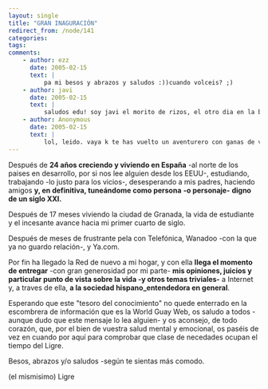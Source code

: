 ```yaml
---
layout: single
title: "GRAN INAGURACIÓN"
redirect_from: /node/141
categories:
tags: 
comments: 
    - author: ezz
      date: 2005-02-15
      text: |
          pa mi besos y abrazos y saludos :))cuando volceis? ;)  
    - author: javi
      date: 2005-02-15
      text: |
          saludos edu! soy javi el morito de rizos, el otro dia en la biblio m encontre a ferris y m comneto lo de tu viaje, he estado leyendo tus experiencia por internet y estan mu guapas... espero poder algun dia hacer yo tu experiencia. nada tio , seguire leyendo tus idas y venidas y cuando vengas para aca a ver sui me enseñas las fotos acpompañadas de una refreante birra que tal vez por los parajes q t mueves no veas, y las eches en falta... bueno en cambio aprenderas una amplia gama de sabores de te jeje :) bueno tio cuidate y pasatelo todo lo bien q puedas y cuidaditio con q no t roben el reloj :) un abrazo javier ortiz javierortiz619@hotmail.com  
    - author: Anonymous
      date: 2005-02-15
      text: |
          lol, leido. vaya k te has vuelto un aventurero con ganas de viajar. okok, de paso a las amigas k vayas conociendo les dices k visite Barcelona una bonita ciudad, asi me las presentas y te ayudo con el panorama femenino, k ya te veo bien ocupado. pues na, una hostia de tu primo toni k esta chafardeando un poco tu blog (vida personal).sobretodo, si vuelves a barcelona vuelve con exhoticas mujeres sino no seras bien recibido xDDDbesos piltrafilla.  
---
```

Después de **24 años creciendo y viviendo en España** -al norte de los paises en desarrollo, por si nos lee alguien desde los EEUU-, estudiando, trabajando -lo justo para los vicios-, desesperando a mis padres, haciendo amigos **y, en definitiva, tuneándome como persona** **-o personaje-** **digno de un siglo XXI.**  

Después de 17 meses viviendo la ciudad de Granada, la vida de estudiante y el incesante avance hacia mi primer cuarto de siglo.  

Después de meses de frustrante pela con Telefónica, Wanadoo -con la que ya no guardo relación-, y Ya.com.  

Por fin ha llegado la Red de nuevo a mi hogar, y con ella **llega el momento de entregar** -con gran generosidad por mi parte- **mis opiniones, juicios y particular punto de vista sobre la vida -y otros temas triviales-** a Internet y, a traves de ella, **a la sociedad hispano_entendedora en general**.  

Esperando que este "tesoro del conocimiento" no quede enterrado en la escombrera de información que es la World Guay Web, os saludo a todos -aunque dudo que este mensaje lo lea alguien- y os aconsejo, de todo corazón, que, por el bien de vuestra salud mental y emocional, os paséis de vez en cuando por aquí para comprobar que clase de necedades ocupan el tiempo del Ligre.  

Besos, abrazos y/o saludos -según te sientas más comodo.  

(el mismisimo) Ligre
